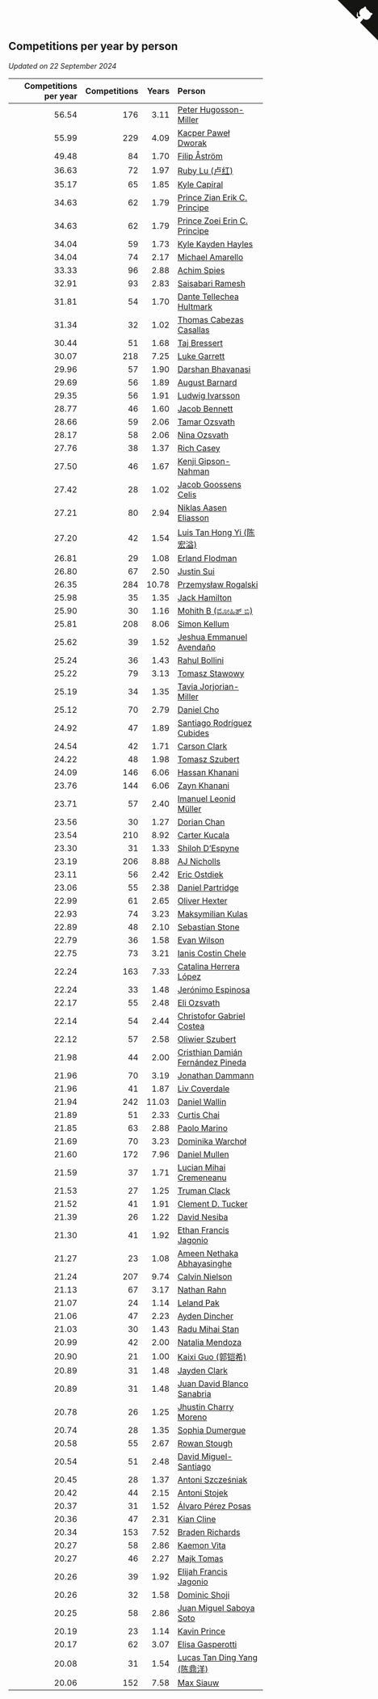## Competitions per year by person

*Updated on 22 September 2024*

| Competitions per year | Competitions | Years | Person |
| ---: | ---: | ---: | :--- |
| 56.54 | 176 | 3.11 | [Peter Hugosson-Miller](https://www.worldcubeassociation.org/persons/2021HUGO01) |
| 55.99 | 229 | 4.09 | [Kacper Paweł Dworak](https://www.worldcubeassociation.org/persons/2020DWOR01) |
| 49.48 | 84 | 1.70 | [Filip Åström](https://www.worldcubeassociation.org/persons/2023ASTR01) |
| 36.63 | 72 | 1.97 | [Ruby Lu (卢红)](https://www.worldcubeassociation.org/persons/2022LURU01) |
| 35.17 | 65 | 1.85 | [Kyle Capiral](https://www.worldcubeassociation.org/persons/2022CAPI02) |
| 34.63 | 62 | 1.79 | [Prince Zian Erik C. Principe](https://www.worldcubeassociation.org/persons/2022PRIN08) |
| 34.63 | 62 | 1.79 | [Prince Zoei Erin C. Principe](https://www.worldcubeassociation.org/persons/2022PRIN09) |
| 34.04 | 59 | 1.73 | [Kyle Kayden Hayles](https://www.worldcubeassociation.org/persons/2022HAYL02) |
| 34.04 | 74 | 2.17 | [Michael Amarello](https://www.worldcubeassociation.org/persons/2022AMAR09) |
| 33.33 | 96 | 2.88 | [Achim Spies](https://www.worldcubeassociation.org/persons/2021SPIE01) |
| 32.91 | 93 | 2.83 | [Saisabari Ramesh](https://www.worldcubeassociation.org/persons/2021RAME01) |
| 31.81 | 54 | 1.70 | [Dante Tellechea Hultmark](https://www.worldcubeassociation.org/persons/2023HULT01) |
| 31.34 | 32 | 1.02 | [Thomas Cabezas Casallas](https://www.worldcubeassociation.org/persons/2023CASA08) |
| 30.44 | 51 | 1.68 | [Taj Bressert](https://www.worldcubeassociation.org/persons/2023BRES01) |
| 30.07 | 218 | 7.25 | [Luke Garrett](https://www.worldcubeassociation.org/persons/2017GARR05) |
| 29.96 | 57 | 1.90 | [Darshan Bhavanasi](https://www.worldcubeassociation.org/persons/2022BHAV01) |
| 29.69 | 56 | 1.89 | [August Barnard](https://www.worldcubeassociation.org/persons/2022BARN21) |
| 29.35 | 56 | 1.91 | [Ludwig Ivarsson](https://www.worldcubeassociation.org/persons/2022IVAR01) |
| 28.77 | 46 | 1.60 | [Jacob Bennett](https://www.worldcubeassociation.org/persons/2023BENN04) |
| 28.66 | 59 | 2.06 | [Tamar Ozsvath](https://www.worldcubeassociation.org/persons/2022OZSV04) |
| 28.17 | 58 | 2.06 | [Nina Ozsvath](https://www.worldcubeassociation.org/persons/2022OZSV03) |
| 27.76 | 38 | 1.37 | [Rich Casey](https://www.worldcubeassociation.org/persons/2023CASE06) |
| 27.50 | 46 | 1.67 | [Kenji Gipson-Nahman](https://www.worldcubeassociation.org/persons/2023GIPS01) |
| 27.42 | 28 | 1.02 | [Jacob Goossens Celis](https://www.worldcubeassociation.org/persons/2023CELI06) |
| 27.21 | 80 | 2.94 | [Niklas Aasen Eliasson](https://www.worldcubeassociation.org/persons/2021ELIA01) |
| 27.20 | 42 | 1.54 | [Luis Tan Hong Yi (陈宏溢)](https://www.worldcubeassociation.org/persons/2023YILU01) |
| 26.81 | 29 | 1.08 | [Erland Flodman](https://www.worldcubeassociation.org/persons/2023FLOD01) |
| 26.80 | 67 | 2.50 | [Justin Sui](https://www.worldcubeassociation.org/persons/2022SUIJ01) |
| 26.35 | 284 | 10.78 | [Przemysław Rogalski](https://www.worldcubeassociation.org/persons/2013ROGA02) |
| 25.98 | 35 | 1.35 | [Jack Hamilton](https://www.worldcubeassociation.org/persons/2023HAMI08) |
| 25.90 | 30 | 1.16 | [Mohith B (ಮೋಹಿತ್ ಬಿ)](https://www.worldcubeassociation.org/persons/2023BMOH01) |
| 25.81 | 208 | 8.06 | [Simon Kellum](https://www.worldcubeassociation.org/persons/2016KELL12) |
| 25.62 | 39 | 1.52 | [Jeshua Emmanuel Avendaño](https://www.worldcubeassociation.org/persons/2023AVEN01) |
| 25.24 | 36 | 1.43 | [Rahul Bollini](https://www.worldcubeassociation.org/persons/2023BOLL01) |
| 25.22 | 79 | 3.13 | [Tomasz Stawowy](https://www.worldcubeassociation.org/persons/2021STAW01) |
| 25.19 | 34 | 1.35 | [Tavia Jorjorian-Miller](https://www.worldcubeassociation.org/persons/2023JORJ01) |
| 25.12 | 70 | 2.79 | [Daniel Cho](https://www.worldcubeassociation.org/persons/2021CHOD01) |
| 24.92 | 47 | 1.89 | [Santiago Rodríguez Cubides](https://www.worldcubeassociation.org/persons/2022CUBI01) |
| 24.54 | 42 | 1.71 | [Carson Clark](https://www.worldcubeassociation.org/persons/2023CLAR02) |
| 24.22 | 48 | 1.98 | [Tomasz Szubert](https://www.worldcubeassociation.org/persons/2022SZUB02) |
| 24.09 | 146 | 6.06 | [Hassan Khanani](https://www.worldcubeassociation.org/persons/2018KHAN26) |
| 23.76 | 144 | 6.06 | [Zayn Khanani](https://www.worldcubeassociation.org/persons/2018KHAN28) |
| 23.71 | 57 | 2.40 | [Imanuel Leonid Müller](https://www.worldcubeassociation.org/persons/2022MULL02) |
| 23.56 | 30 | 1.27 | [Dorian Chan](https://www.worldcubeassociation.org/persons/2023DORI01) |
| 23.54 | 210 | 8.92 | [Carter Kucala](https://www.worldcubeassociation.org/persons/2015KUCA01) |
| 23.30 | 31 | 1.33 | [Shiloh D’Espyne](https://www.worldcubeassociation.org/persons/2023DESP01) |
| 23.19 | 206 | 8.88 | [AJ Nicholls](https://www.worldcubeassociation.org/persons/2015NICH04) |
| 23.11 | 56 | 2.42 | [Eric Ostdiek](https://www.worldcubeassociation.org/persons/2022OSTD01) |
| 23.06 | 55 | 2.38 | [Daniel Partridge](https://www.worldcubeassociation.org/persons/2022PART02) |
| 22.99 | 61 | 2.65 | [Oliver Hexter](https://www.worldcubeassociation.org/persons/2022HEXT01) |
| 22.93 | 74 | 3.23 | [Maksymilian Kulas](https://www.worldcubeassociation.org/persons/2021KULA02) |
| 22.89 | 48 | 2.10 | [Sebastian Stone](https://www.worldcubeassociation.org/persons/2022STON09) |
| 22.79 | 36 | 1.58 | [Evan Wilson](https://www.worldcubeassociation.org/persons/2023WILS11) |
| 22.75 | 73 | 3.21 | [Ianis Costin Chele](https://www.worldcubeassociation.org/persons/2021CHEL01) |
| 22.24 | 163 | 7.33 | [Catalina Herrera López](https://www.worldcubeassociation.org/persons/2017LOPE31) |
| 22.24 | 33 | 1.48 | [Jerónimo Espinosa](https://www.worldcubeassociation.org/persons/2023ESPI07) |
| 22.17 | 55 | 2.48 | [Eli Ozsvath](https://www.worldcubeassociation.org/persons/2022OZSV01) |
| 22.14 | 54 | 2.44 | [Christofor Gabriel Costea](https://www.worldcubeassociation.org/persons/2022COST03) |
| 22.12 | 57 | 2.58 | [Oliwier Szubert](https://www.worldcubeassociation.org/persons/2022SZUB01) |
| 21.98 | 44 | 2.00 | [Cristhian Damián Fernández Pineda](https://www.worldcubeassociation.org/persons/2022PINE05) |
| 21.96 | 70 | 3.19 | [Jonathan Dammann](https://www.worldcubeassociation.org/persons/2021DAMM01) |
| 21.96 | 41 | 1.87 | [Liv Coverdale](https://www.worldcubeassociation.org/persons/2022COVE02) |
| 21.94 | 242 | 11.03 | [Daniel Wallin](https://www.worldcubeassociation.org/persons/2013WALL03) |
| 21.89 | 51 | 2.33 | [Curtis Chai](https://www.worldcubeassociation.org/persons/2022CHAI02) |
| 21.85 | 63 | 2.88 | [Paolo Marino](https://www.worldcubeassociation.org/persons/2021MARI04) |
| 21.69 | 70 | 3.23 | [Dominika Warchoł](https://www.worldcubeassociation.org/persons/2021WARC01) |
| 21.60 | 172 | 7.96 | [Daniel Mullen](https://www.worldcubeassociation.org/persons/2016MULL04) |
| 21.59 | 37 | 1.71 | [Lucian Mihai Cremeneanu](https://www.worldcubeassociation.org/persons/2023CREM01) |
| 21.53 | 27 | 1.25 | [Truman Clack](https://www.worldcubeassociation.org/persons/2023CLAC02) |
| 21.52 | 41 | 1.91 | [Clement D. Tucker](https://www.worldcubeassociation.org/persons/2022TUCK09) |
| 21.39 | 26 | 1.22 | [David Nesiba](https://www.worldcubeassociation.org/persons/2023NESI01) |
| 21.30 | 41 | 1.92 | [Ethan Francis Jagonio](https://www.worldcubeassociation.org/persons/2022JAGO03) |
| 21.27 | 23 | 1.08 | [Ameen Nethaka Abhayasinghe](https://www.worldcubeassociation.org/persons/2023ABHA02) |
| 21.24 | 207 | 9.74 | [Calvin Nielson](https://www.worldcubeassociation.org/persons/2014NIEL03) |
| 21.13 | 67 | 3.17 | [Nathan Rahn](https://www.worldcubeassociation.org/persons/2021RAHN01) |
| 21.07 | 24 | 1.14 | [Leland Pak](https://www.worldcubeassociation.org/persons/2023PAKL02) |
| 21.06 | 47 | 2.23 | [Ayden Dincher](https://www.worldcubeassociation.org/persons/2022DINC01) |
| 21.03 | 30 | 1.43 | [Radu Mihai Stan](https://www.worldcubeassociation.org/persons/2023STAN09) |
| 20.99 | 42 | 2.00 | [Natalia Mendoza](https://www.worldcubeassociation.org/persons/2022MEND24) |
| 20.90 | 21 | 1.00 | [Kaixi Guo (郭铠希)](https://www.worldcubeassociation.org/persons/2023GUOK01) |
| 20.89 | 31 | 1.48 | [Jayden Clark](https://www.worldcubeassociation.org/persons/2023CLAR13) |
| 20.89 | 31 | 1.48 | [Juan David Blanco Sanabria](https://www.worldcubeassociation.org/persons/2023SANA04) |
| 20.78 | 26 | 1.25 | [Jhustin Charry Moreno](https://www.worldcubeassociation.org/persons/2023MORE20) |
| 20.74 | 28 | 1.35 | [Sophia Dumergue](https://www.worldcubeassociation.org/persons/2023DUME02) |
| 20.58 | 55 | 2.67 | [Rowan Stough](https://www.worldcubeassociation.org/persons/2022STOU01) |
| 20.54 | 51 | 2.48 | [David Miguel-Santiago](https://www.worldcubeassociation.org/persons/2022MIGU02) |
| 20.45 | 28 | 1.37 | [Antoni Szcześniak](https://www.worldcubeassociation.org/persons/2023SZCZ04) |
| 20.42 | 44 | 2.15 | [Antoni Stojek](https://www.worldcubeassociation.org/persons/2022STOJ03) |
| 20.37 | 31 | 1.52 | [Álvaro Pérez Posas](https://www.worldcubeassociation.org/persons/2023POSA01) |
| 20.36 | 47 | 2.31 | [Kian Cline](https://www.worldcubeassociation.org/persons/2022CLIN01) |
| 20.34 | 153 | 7.52 | [Braden Richards](https://www.worldcubeassociation.org/persons/2017RICH02) |
| 20.27 | 58 | 2.86 | [Kaemon Vita](https://www.worldcubeassociation.org/persons/2021VITA01) |
| 20.27 | 46 | 2.27 | [Majk Tomas](https://www.worldcubeassociation.org/persons/2022TOMA05) |
| 20.26 | 39 | 1.92 | [Elijah Francis Jagonio](https://www.worldcubeassociation.org/persons/2022JAGO02) |
| 20.26 | 32 | 1.58 | [Dominic Shoji](https://www.worldcubeassociation.org/persons/2023SHOJ01) |
| 20.25 | 58 | 2.86 | [Juan Miguel Saboya Soto](https://www.worldcubeassociation.org/persons/2021SOTO01) |
| 20.19 | 23 | 1.14 | [Kavin Prince](https://www.worldcubeassociation.org/persons/2023PRIN02) |
| 20.17 | 62 | 3.07 | [Elisa Gasperotti](https://www.worldcubeassociation.org/persons/2021GASP01) |
| 20.08 | 31 | 1.54 | [Lucas Tan Ding Yang (陈鼎洋)](https://www.worldcubeassociation.org/persons/2023YANG10) |
| 20.06 | 152 | 7.58 | [Max Siauw](https://www.worldcubeassociation.org/persons/2017SIAU02) |


<a href="https://github.com/jonatanklosko/wca_statistics" class="github-corner" aria-label="View source on Github"><svg width="80" height="80" viewBox="0 0 250 250" style="fill:#151513; color:#fff; position: absolute; top: 0; border: 0; right: 0;" aria-hidden="true"><path d="M0,0 L115,115 L130,115 L142,142 L250,250 L250,0 Z"></path><path d="M128.3,109.0 C113.8,99.7 119.0,89.6 119.0,89.6 C122.0,82.7 120.5,78.6 120.5,78.6 C119.2,72.0 123.4,76.3 123.4,76.3 C127.3,80.9 125.5,87.3 125.5,87.3 C122.9,97.6 130.6,101.9 134.4,103.2" fill="currentColor" style="transform-origin: 130px 106px;" class="octo-arm"></path><path d="M115.0,115.0 C114.9,115.1 118.7,116.5 119.8,115.4 L133.7,101.6 C136.9,99.2 139.9,98.4 142.2,98.6 C133.8,88.0 127.5,74.4 143.8,58.0 C148.5,53.4 154.0,51.2 159.7,51.0 C160.3,49.4 163.2,43.6 171.4,40.1 C171.4,40.1 176.1,42.5 178.8,56.2 C183.1,58.6 187.2,61.8 190.9,65.4 C194.5,69.0 197.7,73.2 200.1,77.6 C213.8,80.2 216.3,84.9 216.3,84.9 C212.7,93.1 206.9,96.0 205.4,96.6 C205.1,102.4 203.0,107.8 198.3,112.5 C181.9,128.9 168.3,122.5 157.7,114.1 C157.9,116.9 156.7,120.9 152.7,124.9 L141.0,136.5 C139.8,137.7 141.6,141.9 141.8,141.8 Z" fill="currentColor" class="octo-body"></path></svg></a><style>.github-corner:hover .octo-arm{animation:octocat-wave 560ms ease-in-out}@keyframes octocat-wave{0%,100%{transform:rotate(0)}20%,60%{transform:rotate(-25deg)}40%,80%{transform:rotate(10deg)}}@media (max-width:500px){.github-corner:hover .octo-arm{animation:none}.github-corner .octo-arm{animation:octocat-wave 560ms ease-in-out}}</style>
